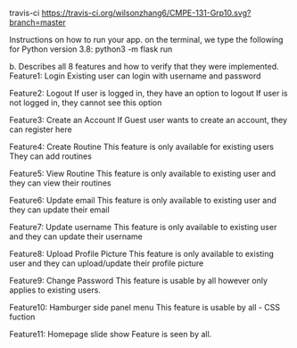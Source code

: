 travis-ci
https://travis-ci.org/wilsonzhang6/CMPE-131-Grp10.svg?branch=master


Instructions on how to run your app.
on the terminal, we type the following for Python version 3.8:
python3 -m flask run

b.    Describes all 8 features and how to verify that they were implemented.
Feature1: Login
Existing user can login with username and password

Feature2: Logout
If user is logged in, they have an option to logout
If user is not logged in, they cannot see this option

Feature3: Create an Account
If Guest user wants to create an account, they can register here

Feature4: Create Routine
This feature is only available for existing users
They can add routines

Feature5: View Routine
This feature is only available to existing user and they can view their routines

Feature6: Update email
This feature is only available to existing user and they can update their email

Feature7: Update username
This feature is only available to existing user and they can update their username

Feature8: Upload Profile Picture
This feature is only available to existing user and they can upload/update their profile picture

Feature9: Change Password
This feature is usable by all however only applies to existing users. 

Feature10: Hamburger side panel menu
This feature is usable by all - CSS fuction

Feature11: Homepage slide show
Feature is seen by all. 

